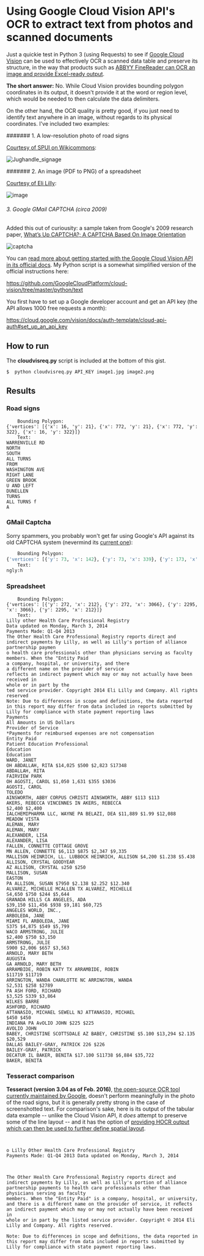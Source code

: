 # Using Google Cloud Vision API's OCR to extract text from photos and scanned documents

Just a quickie test in Python 3 (using Requests) to see if [Google Cloud Vision](https://cloud.google.com/vision) can be used to effectively OCR a scanned data table and preserve its structure, in the way that products such as [ABBYY FineReader can OCR an image and provide Excel-ready output](https://github.com/dannguyen/abbyy-finereader-ocr-senate).

__The short answer:__ No. While Cloud Vision provides bounding polygon coordinates in its output, it doesn't provide it at the word or region level, which would be needed to then calculate the data delimiters.

On the other hand, the OCR quality is pretty good, if you just need to identify text anywhere in an image, without regards to its physical coordinates. I've included two examples: 

####### 1. A low-resolution photo of road signs

[Courtesy of SPUI on Wikicommons](https://commons.wikimedia.org/wiki/File:Jughandle_signage.jpg):

![Jughandle_signage](https://upload.wikimedia.org/wikipedia/commons/e/e4/Jughandle_signage.jpg)

####### 2. An image (PDF to PNG) of a spreadsheet

[Courtesy of Eli Lilly](http://www.lillyphysicianpaymentregistry.com/Payments-to-Physicians):

![image](https://cloud.githubusercontent.com/assets/121520/14005729/4bf2648e-f123-11e5-84d6-be1c9d84cdcd.png)

###### 3. Google GMail CAPTCHA (circa 2009)

Added this out of curiousity: a sample taken from Google's 2009 research paper, [What’s Up CAPTCHA?; A CAPTCHA Based On Image Orientation](http://static.googleusercontent.com/media/research.google.com/en//pubs/archive/35157.pdf)

![captcha](http://i.imgur.com/3lu00lM.jpg)



You can [read more about getting started with the Google Cloud Vision API in its official docs](https://cloud.google.com/vision/docs/getting-started). My Python script is a somewhat simplified version of the official instructions here:

https://github.com/GoogleCloudPlatform/cloud-vision/tree/master/python/text

You first have to set up a Google developer account and get an API key (the API allows 1000 free requests a month):

https://cloud.google.com/vision/docs/auth-template/cloud-api-auth#set_up_an_api_key



## How to run

The __cloudvisreq.py__ script is included at the bottom of this gist.

~~~sh
$  python cloudvisreq.py API_KEY image1.jpg image2.png
~~~




## Results

### Road signs

~~~
    Bounding Polygon:
{'vertices': [{'x': 16, 'y': 21}, {'x': 772, 'y': 21}, {'x': 772, 'y': 322}, {'x': 16, 'y': 322}]}
    Text:
WARRENVILLE RD
NORTH
SOUTH
ALL TURNS
FROM
WASHINGTON AVE
RIGHT LANE
GREEN BROOK
U AND LEFT
DUNELLEN
TURNS
ALL TURNS f
A

~~~

### GMail Captcha

Sorry spammers, you probably won't get far using Google's API against its old CAPTCHA system (nevermind its [current one](https://www.google.com/recaptcha/intro/index.html)):

~~~py
    Bounding Polygon:
{'vertices': [{'y': 73, 'x': 142}, {'y': 73, 'x': 339}, {'y': 173, 'x': 339}, {'y': 173, 'x': 142}]}
    Text:
ngly:h
~~~


### Spreadsheet




~~~
    Bounding Polygon:
{'vertices': [{'y': 272, 'x': 212}, {'y': 272, 'x': 3066}, {'y': 2295, 'x': 3066}, {'y': 2295, 'x': 212}]}
    Text:
Lilly other Health Care Professional Registry
Data updated on Monday, March 3, 2014
Payments Made: Q1-Q4 2013
The Other Health Care Professional Registry reports direct and indirect payments by Lilly, as well as Lilly's portion of alliance partnership paymen
o health care professionals other than physicians serving as faculty
members. When the "Entity Paid
a company, hospital, or university, and there
a different name on the provider of service
reflects an indirect payment which may or may not actually have been received in
whole or in part by the
ted service provider. Copyright 2014 Eli Lilly and Company. All rights reserved
Note: Due to differences in scope and definitions, the data reported in this report may differ from data included in reports submitted by Lilly for compliance with state payment reporting laws
Payments
All Amounts in US Dollars
Provider of Service
*Payments for reimbursed expenses are not compensation
Entity Paid
Patient Education Professional
Education
Education
WARD, JANET
OH ABDALLAH, RITA $14,025 $500 $2,823 S17348
ABDALLAH, RITA
FAIRVIEW PARK
OH AGOSTI, CAROL $1,050 1,631 $355 $3036
AGOSTI, CAROL
TOLEDO
AINSWORTH, ABBY CORPUS CHRISTI AINSWORTH, ABBY $113 $113
AKERS, REBECCA VINCENNES IN AKERS, REBECCA
$2,400 $2,400
IALCHEMIPHARMA LLC, WAYNE PA BELAZI, DEA $11,889 $1.99 $12,088
MEADOW VISTA
ALEMAN, MARY
ALEMAN, MARY
ALEXANDER, LISA
ALEXANDER, LISA
FALLEN, CONNETTE COTTAGE GROVE
MN ALLEN, CONNETTE $6,113 $875 $2,347 $9,335
MALLISON HEINRICH, LL. LUBBOCK HEINRICH, ALLISON $4,200 $1.238 $5.438
ALLISON, CRYSTAL GOODYEAR
AZ ALLISON, CRYSTAL s250 $250
MALLISON, SUSAN
EASTON
PA ALLISON, SUSAN $7950 $2.138 $2.252 $12.340
ALVAREZ, MICHELLE MCALLEN TX ALVAREZ, MICHELLE
S4,650 $750 $244 $5,644
GRANADA HILLS CA ANGELES, ADA
$39,150 $11,456 $938 $9,181 $60,725
ANGELES WORLD, INC.,
ARBOLEDA, JANE
MIAMI FL ARBOLEDA, JANE
S375 $4,875 $549 $5,799
WACO ARMSTRONG, JULIE
$2,400 $750 $3,150
ARMSTRONG, JULIE
S900 $2,006 $657 $3,563
ARNOLD, MARY BETH
AUGUSTA
GA ARNOLD, MARY BETH
ARRAMBIDE, ROBIN KATY TX ARRAMBIDE, ROBIN
$11719 $11719
ARRINGTON, WANDA CHARLOTTE NC ARRINGTON, WANDA
S2,531 $258 $2789
PA ASH FORD, RICHARD
$3,525 S339 $3,864
WILKES BARRE
ASHFORD, RICHARD
ATTANASIO, MICHAEL SEWELL NJ ATTANASIO, MICHAEL
$450 $450
INDIANA PA AvOLIO JOHN $225 $225
AVOLIO JOHN
BABEY, CHRISTINE SCOTTSDALE AZ BABEY, CHRISTINE $5.100 $13,294 $2.135 $20,529
DALLAS BAILEY-GRAY, PATRICK 226 $226
BAILEY-GRAY, PATRICK
DECATUR IL BAKER, BENITA $17.100 S11738 $6,884 $35,722
BAKER, BENITA
~~~

### Tesseract comparison 

__Tesseract (version 3.04 as of Feb. 2016)__, [the open-source OCR tool currently maintained by Google](https://github.com/tesseract-ocr/tesseract), doesn't perform meaningfully in the photo of the road signs, but it is generally pretty strong in the case of screenshotted text. For comparison's sake, here is its output of the tabular data example -- unlike the Cloud Vision API, it *does* attempt to preserve some of the line layout -- and it has the option of [providing HOCR output which can then be used to further define spatial layout](https://github.com/jsfenfen/whatwordwhere).

~~~
 

o Lilly Other Health Care Professional Registry
Payments Made: Q1-Q4 2013 Data updated on Monday, March 3, 2014

 

The Other Health Care Professional Registry reports direct and indirect payments by Lilly, as well as Lilly's portion of alliance partnership payments to health care professionals other than physicians serving as faculty
members. When the "Entity Paid" is a company, hospital, or university, and there is a different name on the provider of service, it reﬂects an indirect payment which may or may not actually have been received in
whole or in part by the listed service provider. Copyright © 2014 Eli Lilly and Company. All rights reserved.

Note: Due to differences in scope and deﬁnitions, the data reported in this report may differ from data included in reports submitted by Lilly for compliance with state payment reporting laws.

 

 

 

 

 

 

 

 

 

 

 

 

 

 

 

 

 

 

 

 

 

 

 

 

 

 

 

 

 

 

 

 

 

 

 

 

 

 

 

 

Payments*
(All Amounts in US Dollars)
Provider of Service *Payments for re u bursed expenses are not compensatio
Advising]
H
Patient Education “2:13:33 consulting & Certain
Name Location State Name . International Travel-Related 2013 Total
Programs Education .
Programs Education Expenses
Programs
A1 CERTIFIED DIABETES EDUCATORS,
LLC GILBERT AZ WARD, JAN ET $300 $1,631 $129 $2,060
ABDALLAH, RITA FAIRVIEW PARK OH ABDALLAH, RITA $14,025 $500 $2,823 $17,348
ADAMS, MARY ELLEN CINCINNATI OH ADAMS, MARY ELLEN $3,450 $1,594 $5,044
AGOSTI, CAROL TOLEDO OH AGOSTI, CAROL $1,050 $1,631 $355 $3,036
AINSWORTH, ABBY CORPUS CHRISTI TX AINSWORTH, ABBY $113 $113
AKERS, REBECCA VINCENNES IN AKERS, REBECCA $2,400 $2,400
ALCHEMIPHARMA LLC, WAYNE PA BELAZI, DEA $11,889 $199 $12,088
ALEMAN, MARY MEADOW VISTA CA ALEMAN, MARY $3,300 $1,294 $346 $4,940
ALEXANDER, LISA EVANSVILLE IN ALEXANDER, LISA $3,000 $1,988 $1,077 $6,065
ALLEN, CONNETI'E COTTAGE GROVE MN ALLEN, CONNETI'E $6,113 $875 $2,347 $9,335
ALLISON HEINRICH, L.L. LUBBOCK TX HEINRICH, ALLISON $4,200 $1,238 $5,438
ALLISON, CRYSTAL GOODYEAR AZ ALLISON, CRYSTAL $250 $250
ALLISON, SUSAN EASTON PA ALLISON, SUSAN $7,950 $2,138 $2,252 $12,340
ALVAREZ, MICHELLE MCALLEN TX ALVAREZ, MICHELLE $4,650 $750 $244 $5,644
ANDARIESE, JUDITH BROOKLYN NY AN DARIESE, JUDITH $12,450 $338 $1,029 $13,817
ANGELES WORLD, INC., GRANADA HILLS CA ANGELES, ADA $39,150 $11,456 $938 $9,181 $60,725
ARBOLEDA, JANE MIAMI FL ARBOLEDA, JANE $375 $4,875 $549 $5,799
ARMSTRONG, JULIE WACO TX ARMSTRONG, JULIE $2,400 $750 $3,150
ARNOLD, MARY BETH AUGUSTA GA ARNOLD, MARY BETH $900 $2,006 $657 $3,563
ARRAMBIDE, ROBIN KATY TX ARRAMBIDE, ROBIN $1,719 $1,719
ARRINGTON, WANDA CHARLOTTE NC ARRINGTON, WANDA $2,531 $258 $2,789
ASHFORD, RICHARD WILKES BARRE PA ASHFORD, RICHARD $3,525 $339 $3,864
ATTANASIO, MICHAEL SEWELL NJ AlTANASIO, MICHAEL $450 $450
AVOLIO, JOHN INDIANA PA AVOLIO, JOHN $225 $225
BABEY, CHRISTINE SCOTTSDALE AZ BABEY, CHRISTINE $5,100 $13,294 $2,135 $20,529
BAILEY-G RAY, PATRICK DALLAS TX BAILEY-G RAY, PATRICK $226 $226
BAIRD, DENISE LANCASTER PA BAIRD, DENISE $3,000 $638 $176 $3,814
BAKER, BENITA DECATUR IL BAKER, BENITA $17,100 $11,738 $6,884 $35,722

 

 

~~~


# Performance and latency

I didn't rigorously test this so these are just rough averages/medians of how long it took for the entire script (including any network latency) to complete:

* __Road signs:__ 2.1 seconds
* __Spreadsheet:__ 6.8 seconds
* __Spreadsheet (using Tesseract)__: 4.1 seconds

Cloud Vision probably isn't intended for picking apart text documents. Occasionally, the API would fail on the spreadsheet image with this result:

~~~json
{
  "error": {
    "code": 4,
    "message": "image-annotator::RPC deadline exceeded.: Backend timeout!"
  }
}
~~~


For a more robust experience, you probably want to follow the example linked from the API's official docs:

https://github.com/GoogleCloudPlatform/cloud-vision/tree/master/python/text

It includes using the __googleapiclient__ library, which has various conveniences including a `num_retries` argument.

#### Authenticating via oauth2 JSON credentials

If you want to use the __googleapiclient__, which includes authenticating via oauth2 credentials, here's a variation of how to authenticate a service request as shown in the official docs, except from a given filename (i.e. as opposed to setting an environment variable and calling `GoogleCredentials.get_application_default()`):

~~~py
from googleapiclient import discovery
from oauth2client.client import GoogleCredentials
DISCOVERY_URL = 'https://{api}.googleapis.com/$discovery/rest?version={apiVersion}'
def get_vision(oauth2_creds_filename, service_url=DISCOVERY_URL):
    """
    Read oauth2 credentials and return a Google service object,
      which you can then invoke like this:

    ("vision" is the service object)
    request = vision.images().annotate(body={'requests': img_requests_data})
    vision_response_dict = request.execute(num_retries=5)

    """
    creds = GoogleCredentials.from_stream(oauth2_creds_filename)
    service = discovery.build('vision', 'v1', credentials=creds,
                              discoveryServiceUrl=DISCOVERY_URL)
    return service
~~~
